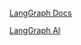 [LangGraph Docs ](https://github.com/langchain-ai/langgraph/tree/main/examples)

[LangGraph AI](https://langchain-ai.github.io/langgraph/)
